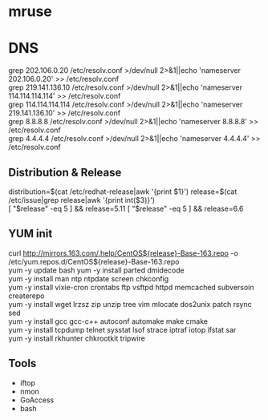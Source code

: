 # mruse

# DNS
grep 202.106.0.20    /etc/resolv.conf >/dev/null 2>&1||echo 'nameserver 202.106.0.20' >> /etc/resolv.conf    
grep 219.141.136.10  /etc/resolv.conf >/dev/null 2>&1||echo 'nameserver 114.114.114.114' >> /etc/resolv.conf    
grep 114.114.114.114 /etc/resolv.conf >/dev/null 2>&1||echo 'nameserver 219.141.136.10' >> /etc/resolv.conf    
grep 8.8.8.8         /etc/resolv.conf >/dev/null 2>&1||echo 'nameserver 8.8.8.8' >> /etc/resolv.conf    
grep 4.4.4.4         /etc/resolv.conf >/dev/null 2>&1||echo 'nameserver 4.4.4.4' >> /etc/resolv.conf    

## Distribution & Release
distribution=$(cat /etc/redhat-release|awk '{print $1}')    
release=$(cat /etc/issue|grep release|awk '{print int($3)}')     
[ "$release" -eq 5 ] && release=5.11    
[ "$release" -eq 5 ] && release=6.6    

## YUM init
curl http://mirrors.163.com/.help/CentOS${release}-Base-163.repo -o /etc/yum.repos.d/CentOS${release}-Base-163.repo    
yum -y update bash
yum -y install parted dmidecode    
yum -y install man ntp ntpdate screen chkconfig     
yum -y install vixie-cron crontabs ftp vsftpd httpd memcached subversoin createrepo    
yum -y install wget lrzsz zip unzip tree vim mlocate dos2unix patch rsync sed    
yum -y install gcc gcc-c++ autoconf automake make cmake    
yum -y install tcpdump telnet sysstat lsof strace iptraf iotop ifstat sar    
yum -y install rkhunter chkrootkit tripwire    

## Tools
* iftop
* nmon
* GoAccess
* bash
